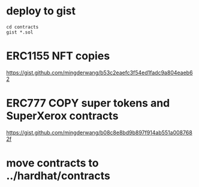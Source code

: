 # deploy to gist
```
cd contracts
gist *.sol
```
# ERC1155 NFT copies
https://gist.github.com/mingderwang/b53c2eaefc3f54ed1fadc9a804eaeb62
# ERC777 COPY super tokens and SuperXerox contracts
https://gist.github.com/mingderwang/b08c8e8bd9b897f914ab551a0087682f

# move contracts to ../hardhat/contracts
